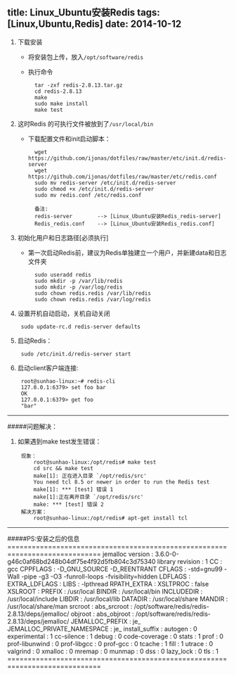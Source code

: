 title: Linux_Ubuntu安装Redis
tags: [Linux,Ubuntu,Redis]
date: 2014-10-12
---
1. 下载安装
	- 将安装包上传，放入`/opt/software/redis`
	- 执行命令

			tar -zxf redis-2.8.13.tar.gz
			cd redis-2.8.13
			make
			sudo make install
			make test

<!-- more -->

2. 这时Redis 的可执行文件被放到了`/usr/local/bin`
	- 下载配置文件和init启动脚本：

			wget https://github.com/ijonas/dotfiles/raw/master/etc/init.d/redis-server
			wget https://github.com/ijonas/dotfiles/raw/master/etc/redis.conf
			sudo mv redis-server /etc/init.d/redis-server
			sudo chmod +x /etc/init.d/redis-server
			sudo mv redis.conf /etc/redis.conf

			备注:
			redis-server		--> [Linux_Ubuntu安装Redis_redis-server]
			Redis_redis.conf	--> [Linux_Ubuntu安装Redis_redis.conf]

3. 初始化用户和日志路径[必须执行]
	- 第一次启动Redis前，建议为Redis单独建立一个用户，并新建data和日志文件夹

			sudo useradd redis
			sudo mkdir -p /var/lib/redis
			sudo mkdir -p /var/log/redis
			sudo chown redis.redis /var/lib/redis
			sudo chown redis.redis /var/log/redis

4. 设置开机自动启动，关机自动关闭

		sudo update-rc.d redis-server defaults

5. 启动Redis：

		sudo /etc/init.d/redis-server start

6. 启动client客户端连接:

		root@sunhao-linux:~# redis-cli
		127.0.0.1:6379> set foo bar
		OK
		127.0.0.1:6379> get foo
		"bar"

---

#####问题解决：
1. 如果遇到make test发生错误：

		现象：
			root@sunhao-linux:/opt/redis# make test
			cd src && make test
			make[1]: 正在进入目录 `/opt/redis/src'
			You need tcl 8.5 or newer in order to run the Redis test
			make[1]: *** [test] 错误 1
			make[1]:正在离开目录 `/opt/redis/src'
			make: *** [test] 错误 2
		解决方案：
			root@sunhao-linux:/opt/redis# apt-get install tcl

---

#####PS:安装之后的信息
	=============================================================================
	jemalloc version   : 3.6.0-0-g46c0af68bd248b04df75e4f92d5fb804c3d75340
	library revision   : 1
	CC                 : gcc
	CPPFLAGS           :  -D_GNU_SOURCE -D_REENTRANT
	CFLAGS             : -std=gnu99 -Wall -pipe -g3 -O3 -funroll-loops  -fvisibility=hidden
	LDFLAGS            :
	EXTRA_LDFLAGS      :
	LIBS               :  -lpthread
	RPATH_EXTRA        :
	XSLTPROC           : false
	XSLROOT            :
	PREFIX             : /usr/local
	BINDIR             : /usr/local/bin
	INCLUDEDIR         : /usr/local/include
	LIBDIR             : /usr/local/lib
	DATADIR            : /usr/local/share
	MANDIR             : /usr/local/share/man
	srcroot            :
	abs_srcroot        : /opt/software/redis/redis-2.8.13/deps/jemalloc/
	objroot            :
	abs_objroot        : /opt/software/redis/redis-2.8.13/deps/jemalloc/
	JEMALLOC_PREFIX    : je_
	JEMALLOC_PRIVATE_NAMESPACE
	                   : je_
	install_suffix     :
	autogen            : 0
	experimental       : 1
	cc-silence         : 1
	debug              : 0
	code-coverage      : 0
	stats              : 1
	prof               : 0
	prof-libunwind     : 0
	prof-libgcc        : 0
	prof-gcc           : 0
	tcache             : 1
	fill               : 1
	utrace             : 0
	valgrind           : 0
	xmalloc            : 0
	mremap             : 0
	munmap             : 0
	dss                : 0
	lazy_lock          : 0
	tls                : 1
	=============================================================================

